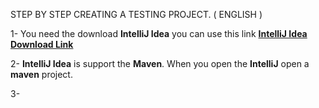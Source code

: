 STEP BY STEP CREATING A TESTING PROJECT. ( ENGLISH )

1- You need the download **IntelliJ Idea** you can use this link
<a href="https://www.jetbrains.com/idea/download/">**IntelliJ Idea Download Link** </a>

2- **IntelliJ Idea** is support the **Maven**. When you open the **IntelliJ** open a **maven** project.  

3- 